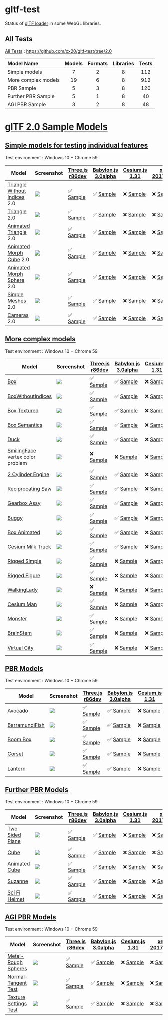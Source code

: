 # gltf-test

Status of [glTF loader](https://github.com/KhronosGroup/glTF#webgl-engines) in some WebGL libraries.

## All Tests

[All Tests]( https://cdn.rawgit.com/cx20/gltf-test/35958c3a51cf77c855c6fe14b40fc7cf8b68ef29/index.html ) : https://github.com/cx20/gltf-test/tree/2.0

|Model Name           |Models  |Formats  |Libraries|Tests|
|:--------------------|:------:|:-------:|:-------:|:---:|
|Simple models        |   7    |   2     |    8    | 112 |
|More complex models  |  19    |   6     |    8    | 912 |
|PBR Sample           |   5    |   3     |    8    | 120 |
|Further PBR Sample   |   5    |   1     |    8    |  40 |
|AGI PBR Sample       |   3    |   2     |    8    |  48 |


# [glTF 2.0 Sample Models](https://github.com/KhronosGroup/glTF-Sample-Models/blob/master/2.0/README.md#gltf-20-sample-models)

## [Simple models for testing individual features](https://github.com/KhronosGroup/glTF-Sample-Models/blob/master/2.0/README.md#simple-models-for-testing-individual-features)

Test environment : Windows 10 + Chrome 59

|Model                                                                 |Screenshot                                                          |[Three.js r86dev](https://github.com/mrdoob/three.js/tree/dev/examples/js/loaders/GLTF2Loader.js)                                                                                                             |[Babylon.js 3.0alpha](https://github.com/BabylonJS/Babylon.js/tree/master/loaders/src/glTF)                                                                                                                           |[Cesium.js 1.31](https://github.com/AnalyticalGraphicsInc/cesium/)                                                                                                                                      |[xeogl 2017.04.24](https://github.com/xeolabs/xeogl/tree/master/src/models/gltf)                                                                                                             |[GLBoost r2dev](https://github.com/emadurandal/GLBoost/blob/master/src/js/middle_level/loader/GLTFLoader.js)                                                                                                  |[Grimoire.js 2017.06.10](https://github.com/GrimoireGL/grimoirejs-gltf)                                                                                                                                          |
|----------------------------------------------------------------------|--------------------------------------------------------------------|--------------------------------------------------------------------------------------------------------------------------------------------------------------------------------------------------------------|----------------------------------------------------------------------------------------------------------------------------------------------------------------------------------------------------------------------|--------------------------------------------------------------------------------------------------------------------------------------------------------------------------------------------------------|---------------------------------------------------------------------------------------------------------------------------------------------------------------------------------------------|--------------------------------------------------------------------------------------------------------------------------------------------------------------------------------------------------------------|-----------------------------------------------------------------------------------------------------------------------------------------------------------------------------------------------------------------|
|[Triangle Without Indices](tutorialModels/TriangleWithoutIndices) 2.0 |![](tutorialModels/TriangleWithoutIndices/screenshot/screenshot.png)|:white_check_mark: [Sample](https://cdn.rawgit.com/cx20/gltf-test/35958c3a51cf77c855c6fe14b40fc7cf8b68ef29/examples/threejs/index.html?category=tutorialModels&model=TriangleWithoutIndices&scale=1&type=glTF)|:white_check_mark: [Sample](https://cdn.rawgit.com/cx20/gltf-test/35958c3a51cf77c855c6fe14b40fc7cf8b68ef29/examples/babylonjs/index.html?category=tutorialModels&model=TriangleWithoutIndices&scale=1&type=glTF)      |:x: [Sample](https://cdn.rawgit.com/cx20/gltf-test/35958c3a51cf77c855c6fe14b40fc7cf8b68ef29/examples/cesium/index.html?category=tutorialModels&model=TriangleWithoutIndices&scale=1&type=glTF)          |:x: [Sample](https://cdn.rawgit.com/cx20/gltf-test/35958c3a51cf77c855c6fe14b40fc7cf8b68ef29/examples/xeogl/index.html?category=tutorialModels&model=TriangleWithoutIndices&scale=1&type=glTF)|:x: [Sample](https://cdn.rawgit.com/cx20/gltf-test/35958c3a51cf77c855c6fe14b40fc7cf8b68ef29/examples/glboost/index.html?category=tutorialModels&model=TriangleWithoutIndices&scale=1&type=glTF)               |:white_check_mark: [Sample](https://cdn.rawgit.com/cx20/gltf-test/35958c3a51cf77c855c6fe14b40fc7cf8b68ef29/examples/grimoiregl/index.html?category=tutorialModels&model=TriangleWithoutIndices&scale=1&type=glTF)|
|[Triangle](tutorialModels/Triangle) 2.0                               |![](tutorialModels/Triangle/screenshot/screenshot.png)              |:white_check_mark: [Sample](https://cdn.rawgit.com/cx20/gltf-test/35958c3a51cf77c855c6fe14b40fc7cf8b68ef29/examples/threejs/index.html?category=tutorialModels&model=Triangle&scale=1&type=glTF)              |:white_check_mark: [Sample](https://cdn.rawgit.com/cx20/gltf-test/35958c3a51cf77c855c6fe14b40fc7cf8b68ef29/examples/babylonjs/index.html?category=tutorialModels&model=Triangle&scale=1&type=glTF)                    |:x: [Sample](https://cdn.rawgit.com/cx20/gltf-test/35958c3a51cf77c855c6fe14b40fc7cf8b68ef29/examples/cesium/index.html?category=tutorialModels&model=Triangle&scale=1&type=glTF)                        |:x: [Sample](https://cdn.rawgit.com/cx20/gltf-test/35958c3a51cf77c855c6fe14b40fc7cf8b68ef29/examples/xeogl/index.html?category=tutorialModels&model=Triangle&scale=1&type=glTF)              |:x: [Sample](https://cdn.rawgit.com/cx20/gltf-test/35958c3a51cf77c855c6fe14b40fc7cf8b68ef29/examples/glboost/index.html?category=tutorialModels&model=Triangle&scale=1&type=glTF)                             |:white_check_mark: [Sample](https://cdn.rawgit.com/cx20/gltf-test/35958c3a51cf77c855c6fe14b40fc7cf8b68ef29/examples/grimoiregl/index.html?category=tutorialModels&model=Triangle&scale=1&type=glTF)              |
|[Animated Triangle](tutorialModels/AnimatedTriangle) 2.0              |![](tutorialModels/AnimatedTriangle/screenshot/screenshot.gif)      |:white_check_mark: [Sample](https://cdn.rawgit.com/cx20/gltf-test/35958c3a51cf77c855c6fe14b40fc7cf8b68ef29/examples/threejs/index.html?category=tutorialModels&model=AnimatedTriangle&scale=1&type=glTF)      |:white_check_mark: [Sample](https://cdn.rawgit.com/cx20/gltf-test/35958c3a51cf77c855c6fe14b40fc7cf8b68ef29/examples/babylonjs/index.html?category=tutorialModels&model=AnimatedTriangle&scale=1&type=glTF)            |:x: [Sample](https://cdn.rawgit.com/cx20/gltf-test/35958c3a51cf77c855c6fe14b40fc7cf8b68ef29/examples/cesium/index.html?category=tutorialModels&model=AnimatedTriangle&scale=1&type=glTF)                |:x: [Sample](https://cdn.rawgit.com/cx20/gltf-test/35958c3a51cf77c855c6fe14b40fc7cf8b68ef29/examples/xeogl/index.html?category=tutorialModels&model=AnimatedTriangle&scale=1&type=glTF)      |:x: [Sample](https://cdn.rawgit.com/cx20/gltf-test/35958c3a51cf77c855c6fe14b40fc7cf8b68ef29/examples/glboost/index.html?category=tutorialModels&model=AnimatedTriangle&scale=1&type=glTF)                     |:x: [Sample](https://cdn.rawgit.com/cx20/gltf-test/35958c3a51cf77c855c6fe14b40fc7cf8b68ef29/examples/grimoiregl/index.html?category=tutorialModels&model=AnimatedTriangle&scale=1&type=glTF)                     |
|[Animated Morph Cube](tutorialModels/AnimatedMorphCube) 2.0           |![](tutorialModels/AnimatedMorphCube/screenshot/screenshot.gif)     |:white_check_mark: [Sample](https://cdn.rawgit.com/cx20/gltf-test/35958c3a51cf77c855c6fe14b40fc7cf8b68ef29/examples/threejs/index.html?category=tutorialModels&model=AnimatedMorphCube&scale=1&type=glTF)     |:white_check_mark: [Sample](https://cdn.rawgit.com/cx20/gltf-test/35958c3a51cf77c855c6fe14b40fc7cf8b68ef29/examples/babylonjs/index.html?category=tutorialModels&model=AnimatedMorphCube&scale=1&type=glTF)           |:x: [Sample](https://cdn.rawgit.com/cx20/gltf-test/35958c3a51cf77c855c6fe14b40fc7cf8b68ef29/examples/cesium/index.html?category=tutorialModels&model=AnimatedMorphCube&scale=1&type=glTF)               |:x: [Sample](https://cdn.rawgit.com/cx20/gltf-test/35958c3a51cf77c855c6fe14b40fc7cf8b68ef29/examples/xeogl/index.html?category=tutorialModels&model=AnimatedMorphCube&scale=1&type=glTF)     |:x: [Sample](https://cdn.rawgit.com/cx20/gltf-test/35958c3a51cf77c855c6fe14b40fc7cf8b68ef29/examples/glboost/index.html?category=tutorialModels&model=AnimatedMorphCube&scale=1&type=glTF)                    |:x: [Sample](https://cdn.rawgit.com/cx20/gltf-test/35958c3a51cf77c855c6fe14b40fc7cf8b68ef29/examples/grimoiregl/index.html?category=tutorialModels&model=AnimatedMorphCube&scale=1&type=glTF)                    |
|[Animated Morph Sphere](tutorialModels/AnimatedMorphSphere) 2.0       |![](tutorialModels/AnimatedMorphSphere/screenshot/screenshot.gif)   |:white_check_mark: [Sample](https://cdn.rawgit.com/cx20/gltf-test/35958c3a51cf77c855c6fe14b40fc7cf8b68ef29/examples/threejs/index.html?category=tutorialModels&model=AnimatedMorphSphere&scale=1&type=glTF)   |:white_check_mark: [Sample](https://cdn.rawgit.com/cx20/gltf-test/35958c3a51cf77c855c6fe14b40fc7cf8b68ef29/examples/babylonjs/index.html?category=tutorialModels&model=AnimatedMorphSphere&scale=1&type=glTF)         |:x: [Sample](https://cdn.rawgit.com/cx20/gltf-test/35958c3a51cf77c855c6fe14b40fc7cf8b68ef29/examples/cesium/index.html?category=tutorialModels&model=AnimatedMorphSphere&scale=1&type=glTF)             |:x: [Sample](https://cdn.rawgit.com/cx20/gltf-test/35958c3a51cf77c855c6fe14b40fc7cf8b68ef29/examples/xeogl/index.html?category=tutorialModels&model=AnimatedMorphSphere&scale=1&type=glTF)   |:x: [Sample](https://cdn.rawgit.com/cx20/gltf-test/35958c3a51cf77c855c6fe14b40fc7cf8b68ef29/examples/glboost/index.html?category=tutorialModels&model=AnimatedMorphSphere&scale=1&type=glTF)                  |:x: [Sample](https://cdn.rawgit.com/cx20/gltf-test/35958c3a51cf77c855c6fe14b40fc7cf8b68ef29/examples/grimoiregl/index.html?category=tutorialModels&model=AnimatedMorphSphere&scale=1&type=glTF)                  |
|[Simple Meshes](tutorialModels/SimpleMeshes) 2.0                      |![](tutorialModels/SimpleMeshes/screenshot/screenshot.png)          |:white_check_mark: [Sample](https://cdn.rawgit.com/cx20/gltf-test/35958c3a51cf77c855c6fe14b40fc7cf8b68ef29/examples/threejs/index.html?category=tutorialModels&model=SimpleMeshes&scale=1&type=glTF)          |:white_check_mark: [Sample](https://cdn.rawgit.com/cx20/gltf-test/35958c3a51cf77c855c6fe14b40fc7cf8b68ef29/examples/babylonjs/index.html?category=tutorialModels&model=SimpleMeshes&scale=1&type=glTF)                |:x: [Sample](https://cdn.rawgit.com/cx20/gltf-test/35958c3a51cf77c855c6fe14b40fc7cf8b68ef29/examples/cesium/index.html?category=tutorialModels&model=SimpleMeshes&scale=1&type=glTF)                    |:x: [Sample](https://cdn.rawgit.com/cx20/gltf-test/35958c3a51cf77c855c6fe14b40fc7cf8b68ef29/examples/xeogl/index.html?category=tutorialModels&model=SimpleMeshes&scale=1&type=glTF)          |:x: [Sample](https://cdn.rawgit.com/cx20/gltf-test/35958c3a51cf77c855c6fe14b40fc7cf8b68ef29/examples/glboost/index.html?category=tutorialModels&model=SimpleMeshes&scale=1&type=glTF)                         |:white_check_mark: [Sample](https://cdn.rawgit.com/cx20/gltf-test/35958c3a51cf77c855c6fe14b40fc7cf8b68ef29/examples/grimoiregl/index.html?category=tutorialModels&model=SimpleMeshes&scale=1&type=glTF)          |
|[Cameras](tutorialModels/Cameras) 2.0                                 |![](tutorialModels/Cameras/screenshot/screenshot.png)               |:white_check_mark: [Sample](https://cdn.rawgit.com/cx20/gltf-test/35958c3a51cf77c855c6fe14b40fc7cf8b68ef29/examples/threejs/index.html?category=tutorialModels&model=Cameras&scale=1&type=glTF)               |:white_check_mark: [Sample](https://cdn.rawgit.com/cx20/gltf-test/35958c3a51cf77c855c6fe14b40fc7cf8b68ef29/examples/babylonjs/index.html?category=tutorialModels&model=Cameras&scale=1&type=glTF)                     |:x: [Sample](https://cdn.rawgit.com/cx20/gltf-test/35958c3a51cf77c855c6fe14b40fc7cf8b68ef29/examples/cesium/index.html?category=tutorialModels&model=Cameras&scale=1&type=glTF)                         |:x: [Sample](https://cdn.rawgit.com/cx20/gltf-test/35958c3a51cf77c855c6fe14b40fc7cf8b68ef29/examples/xeogl/index.html?category=tutorialModels&model=Cameras&scale=1&type=glTF)               |:x: [Sample](https://cdn.rawgit.com/cx20/gltf-test/35958c3a51cf77c855c6fe14b40fc7cf8b68ef29/examples/glboost/index.html?category=tutorialModels&model=Cameras&scale=1&type=glTF)                              |:white_check_mark: [Sample](https://cdn.rawgit.com/cx20/gltf-test/35958c3a51cf77c855c6fe14b40fc7cf8b68ef29/examples/grimoiregl/index.html?category=tutorialModels&model=Cameras&scale=1&type=glTF)               |

<!--
Since some glTF 2.0 specifications have not been finalized yet, they are excluded from the test.
- SimpleMaterial
- AdvancedMaterial
- SimpleOpacity
- SimpleTexture
- SimpleSkin

|Model                                                                 |Screenshot                                                          |[Three.js r86dev](https://github.com/mrdoob/three.js/tree/dev/examples/js/loaders/GLTF2Loader.js)                                                                                                             |[Babylon.js 3.0alpha](https://github.com/BabylonJS/Babylon.js/tree/master/loaders/src/glTF)                                                                                                                           |[Cesium.js 1.31](https://github.com/AnalyticalGraphicsInc/cesium/)                                                                                                                                      |[xeogl 2017.04.24](https://github.com/xeolabs/xeogl/tree/master/src/models/gltf)                                                                                                             |[GLBoost r2dev](https://github.com/emadurandal/GLBoost/blob/master/src/js/middle_level/loader/GLTFLoader.js)                                                                                                  |[Grimoire.js 2017.06.10](https://github.com/GrimoireGL/grimoirejs-gltf)                                                                                                                           |
|----------------------------------------------------------------------|--------------------------------------------------------------------|--------------------------------------------------------------------------------------------------------------------------------------------------------------------------------------------------------------|----------------------------------------------------------------------------------------------------------------------------------------------------------------------------------------------------------------------|--------------------------------------------------------------------------------------------------------------------------------------------------------------------------------------------------------|---------------------------------------------------------------------------------------------------------------------------------------------------------------------------------------------|--------------------------------------------------------------------------------------------------------------------------------------------------------------------------------------------------------------|--------------------------------------------------------------------------------------------------------------------------------------------------------------------------------------------------|
|[Triangle Without Indices](tutorialModels/TriangleWithoutIndices) 2.0 |![](tutorialModels/TriangleWithoutIndices/screenshot/screenshot.png)|:white_check_mark: [Sample](https://cdn.rawgit.com/cx20/gltf-test/35958c3a51cf77c855c6fe14b40fc7cf8b68ef29/examples/threejs/index.html?category=tutorialModels&model=TriangleWithoutIndices&scale=1&type=glTF)|:white_check_mark: [Sample](https://cdn.rawgit.com/cx20/gltf-test/35958c3a51cf77c855c6fe14b40fc7cf8b68ef29/examples/babylonjs/index.html?category=tutorialModels&model=TriangleWithoutIndices&scale=1&type=glTF)      |:x: [Sample](https://cdn.rawgit.com/cx20/gltf-test/35958c3a51cf77c855c6fe14b40fc7cf8b68ef29/examples/cesium/index.html?category=tutorialModels&model=TriangleWithoutIndices&scale=1&type=glTF)          |:x: [Sample](https://cdn.rawgit.com/cx20/gltf-test/35958c3a51cf77c855c6fe14b40fc7cf8b68ef29/examples/xeogl/index.html?category=tutorialModels&model=TriangleWithoutIndices&scale=1&type=glTF)|:x: [Sample](https://cdn.rawgit.com/cx20/gltf-test/35958c3a51cf77c855c6fe14b40fc7cf8b68ef29/examples/glboost/index.html?category=tutorialModels&model=TriangleWithoutIndices&scale=1&type=glTF)               |:x: [Sample](https://cdn.rawgit.com/cx20/gltf-test/35958c3a51cf77c855c6fe14b40fc7cf8b68ef29/examples/grimoiregl/index.html?category=tutorialModels&model=TriangleWithoutIndices&scale=1&type=glTF)|
|[Triangle](tutorialModels/Triangle) 2.0                               |![](tutorialModels/Triangle/screenshot/screenshot.png)              |:white_check_mark: [Sample](https://cdn.rawgit.com/cx20/gltf-test/35958c3a51cf77c855c6fe14b40fc7cf8b68ef29/examples/threejs/index.html?category=tutorialModels&model=Triangle&scale=1&type=glTF)              |:white_check_mark: [Sample](https://cdn.rawgit.com/cx20/gltf-test/35958c3a51cf77c855c6fe14b40fc7cf8b68ef29/examples/babylonjs/index.html?category=tutorialModels&model=Triangle&scale=1&type=glTF)                    |:x: [Sample](https://cdn.rawgit.com/cx20/gltf-test/35958c3a51cf77c855c6fe14b40fc7cf8b68ef29/examples/cesium/index.html?category=tutorialModels&model=Triangle&scale=1&type=glTF)                        |:x: [Sample](https://cdn.rawgit.com/cx20/gltf-test/35958c3a51cf77c855c6fe14b40fc7cf8b68ef29/examples/xeogl/index.html?category=tutorialModels&model=Triangle&scale=1&type=glTF)              |:x: [Sample](https://cdn.rawgit.com/cx20/gltf-test/35958c3a51cf77c855c6fe14b40fc7cf8b68ef29/examples/glboost/index.html?category=tutorialModels&model=Triangle&scale=1&type=glTF)                             |:x: [Sample](https://cdn.rawgit.com/cx20/gltf-test/35958c3a51cf77c855c6fe14b40fc7cf8b68ef29/examples/grimoiregl/index.html?category=tutorialModels&model=Triangle&scale=1&type=glTF)              |
|[Animated Triangle](tutorialModels/AnimatedTriangle) 2.0              |![](tutorialModels/AnimatedTriangle/screenshot/screenshot.gif)      |:white_check_mark: [Sample](https://cdn.rawgit.com/cx20/gltf-test/35958c3a51cf77c855c6fe14b40fc7cf8b68ef29/examples/threejs/index.html?category=tutorialModels&model=AnimatedTriangle&scale=1&type=glTF)      |:x: [Sample](https://cdn.rawgit.com/cx20/gltf-test/35958c3a51cf77c855c6fe14b40fc7cf8b68ef29/examples/babylonjs/index.html?category=tutorialModels&model=AnimatedTriangle&scale=1&type=glTF)                           |:x: [Sample](https://cdn.rawgit.com/cx20/gltf-test/35958c3a51cf77c855c6fe14b40fc7cf8b68ef29/examples/cesium/index.html?category=tutorialModels&model=AnimatedTriangle&scale=1&type=glTF)                |:x: [Sample](https://cdn.rawgit.com/cx20/gltf-test/35958c3a51cf77c855c6fe14b40fc7cf8b68ef29/examples/xeogl/index.html?category=tutorialModels&model=AnimatedTriangle&scale=1&type=glTF)      |:x: [Sample](https://cdn.rawgit.com/cx20/gltf-test/35958c3a51cf77c855c6fe14b40fc7cf8b68ef29/examples/glboost/index.html?category=tutorialModels&model=AnimatedTriangle&scale=1&type=glTF)                     |:x: [Sample](https://cdn.rawgit.com/cx20/gltf-test/35958c3a51cf77c855c6fe14b40fc7cf8b68ef29/examples/grimoiregl/index.html?category=tutorialModels&model=AnimatedTriangle&scale=1&type=glTF)      |
|[Animated Morph Cube](tutorialModels/AnimatedMorphCube) 2.0           |![](tutorialModels/AnimatedMorphCube/screenshot/screenshot.gif)     |:white_check_mark: [Sample](https://cdn.rawgit.com/cx20/gltf-test/35958c3a51cf77c855c6fe14b40fc7cf8b68ef29/examples/threejs/index.html?category=tutorialModels&model=AnimatedMorphCube&scale=1&type=glTF)     |:white_check_mark: [Sample](https://cdn.rawgit.com/cx20/gltf-test/35958c3a51cf77c855c6fe14b40fc7cf8b68ef29/examples/babylonjs/index.html?category=tutorialModels&model=AnimatedMorphCube&scale=1&type=glTF)           |:x: [Sample](https://cdn.rawgit.com/cx20/gltf-test/35958c3a51cf77c855c6fe14b40fc7cf8b68ef29/examples/cesium/index.html?category=tutorialModels&model=AnimatedMorphCube&scale=1&type=glTF)               |:x: [Sample](https://cdn.rawgit.com/cx20/gltf-test/35958c3a51cf77c855c6fe14b40fc7cf8b68ef29/examples/xeogl/index.html?category=tutorialModels&model=AnimatedMorphCube&scale=1&type=glTF)     |:x: [Sample](https://cdn.rawgit.com/cx20/gltf-test/35958c3a51cf77c855c6fe14b40fc7cf8b68ef29/examples/glboost/index.html?category=tutorialModels&model=AnimatedMorphCube&scale=1&type=glTF)                    |:x: [Sample](https://cdn.rawgit.com/cx20/gltf-test/35958c3a51cf77c855c6fe14b40fc7cf8b68ef29/examples/grimoiregl/index.html?category=tutorialModels&model=AnimatedMorphCube&scale=1&type=glTF)     |
|[Animated Morph Sphere](tutorialModels/AnimatedMorphSphere) 2.0       |![](tutorialModels/AnimatedMorphSphere/screenshot/screenshot.gif)   |:white_check_mark: [Sample](https://cdn.rawgit.com/cx20/gltf-test/35958c3a51cf77c855c6fe14b40fc7cf8b68ef29/examples/threejs/index.html?category=tutorialModels&model=AnimatedMorphSphere&scale=1&type=glTF)   |:white_check_mark: [Sample](https://cdn.rawgit.com/cx20/gltf-test/35958c3a51cf77c855c6fe14b40fc7cf8b68ef29/examples/babylonjs/index.html?category=tutorialModels&model=AnimatedMorphSphere&scale=1&type=glTF)         |:x: [Sample](https://cdn.rawgit.com/cx20/gltf-test/35958c3a51cf77c855c6fe14b40fc7cf8b68ef29/examples/cesium/index.html?category=tutorialModels&model=AnimatedMorphSphere&scale=1&type=glTF)             |:x: [Sample](https://cdn.rawgit.com/cx20/gltf-test/35958c3a51cf77c855c6fe14b40fc7cf8b68ef29/examples/xeogl/index.html?category=tutorialModels&model=AnimatedMorphSphere&scale=1&type=glTF)   |:x: [Sample](https://cdn.rawgit.com/cx20/gltf-test/35958c3a51cf77c855c6fe14b40fc7cf8b68ef29/examples/glboost/index.html?category=tutorialModels&model=AnimatedMorphSphere&scale=1&type=glTF)                  |:x: [Sample](https://cdn.rawgit.com/cx20/gltf-test/35958c3a51cf77c855c6fe14b40fc7cf8b68ef29/examples/grimoiregl/index.html?category=tutorialModels&model=AnimatedMorphSphere&scale=1&type=glTF)   |
|[Simple Material](tutorialModels/SimpleMaterial) 2.0                  |![](tutorialModels/SimpleMaterial/screenshot/screenshot.png)        |:x: [Sample](https://cdn.rawgit.com/cx20/gltf-test/35958c3a51cf77c855c6fe14b40fc7cf8b68ef29/examples/threejs/index.html?category=tutorialModels&model=SimpleMaterial&scale=1&type=glTF)                       |:x: [Sample](https://cdn.rawgit.com/cx20/gltf-test/35958c3a51cf77c855c6fe14b40fc7cf8b68ef29/examples/babylonjs/index.html?category=tutorialModels&model=SimpleMaterial&scale=1&type=glTF)                             |:x: [Sample](https://cdn.rawgit.com/cx20/gltf-test/35958c3a51cf77c855c6fe14b40fc7cf8b68ef29/examples/cesium/index.html?category=tutorialModels&model=SimpleMaterial&scale=1&type=glTF)                  |:x: [Sample](https://cdn.rawgit.com/cx20/gltf-test/35958c3a51cf77c855c6fe14b40fc7cf8b68ef29/examples/xeogl/index.html?category=tutorialModels&model=SimpleMaterial&scale=1&type=glTF)        |:x: [Sample](https://cdn.rawgit.com/cx20/gltf-test/35958c3a51cf77c855c6fe14b40fc7cf8b68ef29/examples/glboost/index.html?category=tutorialModels&model=SimpleMaterial&scale=1&type=glTF)                       |:x: [Sample](https://cdn.rawgit.com/cx20/gltf-test/35958c3a51cf77c855c6fe14b40fc7cf8b68ef29/examples/grimoiregl/index.html?category=tutorialModels&model=SimpleMaterial&scale=1&type=glTF)        |
|[Simple Meshes](tutorialModels/SimpleMeshes) 2.0                      |![](tutorialModels/SimpleMeshes/screenshot/screenshot.png)          |:white_check_mark: [Sample](https://cdn.rawgit.com/cx20/gltf-test/35958c3a51cf77c855c6fe14b40fc7cf8b68ef29/examples/threejs/index.html?category=tutorialModels&model=SimpleMeshes&scale=1&type=glTF)          |:white_check_mark: [Sample](https://cdn.rawgit.com/cx20/gltf-test/35958c3a51cf77c855c6fe14b40fc7cf8b68ef29/examples/babylonjs/index.html?category=tutorialModels&model=SimpleMeshes&scale=1&type=glTF)                |:x: [Sample](https://cdn.rawgit.com/cx20/gltf-test/35958c3a51cf77c855c6fe14b40fc7cf8b68ef29/examples/cesium/index.html?category=tutorialModels&model=SimpleMeshes&scale=1&type=glTF)                    |:x: [Sample](https://cdn.rawgit.com/cx20/gltf-test/35958c3a51cf77c855c6fe14b40fc7cf8b68ef29/examples/xeogl/index.html?category=tutorialModels&model=SimpleMeshes&scale=1&type=glTF)          |:x: [Sample](https://cdn.rawgit.com/cx20/gltf-test/35958c3a51cf77c855c6fe14b40fc7cf8b68ef29/examples/glboost/index.html?category=tutorialModels&model=SimpleMeshes&scale=1&type=glTF)                         |:x: [Sample](https://cdn.rawgit.com/cx20/gltf-test/35958c3a51cf77c855c6fe14b40fc7cf8b68ef29/examples/grimoiregl/index.html?category=tutorialModels&model=SimpleMeshes&scale=1&type=glTF)          |
|[Advanced Material](tutorialModels/AdvancedMaterial) 1.1              |![](tutorialModels/AdvancedMaterial/screenshot/screenshot.png)      |:white_check_mark: [Sample](https://cdn.rawgit.com/cx20/gltf-test/35958c3a51cf77c855c6fe14b40fc7cf8b68ef29/examples/threejs/index.html?category=tutorialModels&model=AdvancedMaterial&scale=1&type=glTF)      |:white_check_mark: [Sample](https://cdn.rawgit.com/cx20/gltf-test/35958c3a51cf77c855c6fe14b40fc7cf8b68ef29/examples/babylonjs/index.html?category=tutorialModels&model=AdvancedMaterial&scale=1&type=glTF)            |:x: [Sample](https://cdn.rawgit.com/cx20/gltf-test/35958c3a51cf77c855c6fe14b40fc7cf8b68ef29/examples/cesium/index.html?category=tutorialModels&model=AdvancedMaterial&scale=1&type=glTF)                |:x: [Sample](https://cdn.rawgit.com/cx20/gltf-test/35958c3a51cf77c855c6fe14b40fc7cf8b68ef29/examples/xeogl/index.html?category=tutorialModels&model=AdvancedMaterial&scale=1&type=glTF)      |:white_check_mark: [Sample](https://cdn.rawgit.com/cx20/gltf-test/35958c3a51cf77c855c6fe14b40fc7cf8b68ef29/examples/glboost/index.html?category=tutorialModels&model=AdvancedMaterial&scale=1&type=glTF)      |:x: [Sample](https://cdn.rawgit.com/cx20/gltf-test/35958c3a51cf77c855c6fe14b40fc7cf8b68ef29/examples/grimoiregl/index.html?category=tutorialModels&model=AdvancedMaterial&scale=1&type=glTF)      |
|[Simple Opacity](tutorialModels/SimpleOpacity) 1.1                    |![](tutorialModels/SimpleOpacity/screenshot/screenshot.png)         |:white_check_mark: [Sample](https://cdn.rawgit.com/cx20/gltf-test/35958c3a51cf77c855c6fe14b40fc7cf8b68ef29/examples/threejs/index.html?category=tutorialModels&model=SimpleOpacity&scale=1&type=glTF)         |:white_check_mark: [Sample](https://cdn.rawgit.com/cx20/gltf-test/35958c3a51cf77c855c6fe14b40fc7cf8b68ef29/examples/babylonjs/index.html?category=tutorialModels&model=SimpleOpacity&scale=1&type=glTF)               |:x: [Sample](https://cdn.rawgit.com/cx20/gltf-test/35958c3a51cf77c855c6fe14b40fc7cf8b68ef29/examples/cesium/index.html?category=tutorialModels&model=SimpleOpacity&scale=1&type=glTF)                   |:x: [Sample](https://cdn.rawgit.com/cx20/gltf-test/35958c3a51cf77c855c6fe14b40fc7cf8b68ef29/examples/xeogl/index.html?category=tutorialModels&model=SimpleOpacity&scale=1&type=glTF)         |:white_check_mark: [Sample](https://cdn.rawgit.com/cx20/gltf-test/35958c3a51cf77c855c6fe14b40fc7cf8b68ef29/examples/glboost/index.html?category=tutorialModels&model=SimpleOpacity&scale=1&type=glTF)         |:x: [Sample](https://cdn.rawgit.com/cx20/gltf-test/35958c3a51cf77c855c6fe14b40fc7cf8b68ef29/examples/grimoiregl/index.html?category=tutorialModels&model=SimpleOpacity&scale=1&type=glTF)         |
|[Simple Texture](tutorialModels/SimpleTexture) 2.0.0                  |![](tutorialModels/SimpleTexture/screenshot/screenshot.png)         |:x: [Sample](https://cdn.rawgit.com/cx20/gltf-test/35958c3a51cf77c855c6fe14b40fc7cf8b68ef29/examples/threejs/index.html?category=tutorialModels&model=SimpleTexture&scale=1&type=glTF)                        |:x: [Sample](https://cdn.rawgit.com/cx20/gltf-test/35958c3a51cf77c855c6fe14b40fc7cf8b68ef29/examples/babylonjs/index.html?category=tutorialModels&model=SimpleTexture&scale=1&type=glTF)                              |:x: [Sample](https://cdn.rawgit.com/cx20/gltf-test/35958c3a51cf77c855c6fe14b40fc7cf8b68ef29/examples/cesium/index.html?category=tutorialModels&model=SimpleTexture&scale=1&type=glTF)                   |:x: [Sample](https://cdn.rawgit.com/cx20/gltf-test/35958c3a51cf77c855c6fe14b40fc7cf8b68ef29/examples/xeogl/index.html?category=tutorialModels&model=SimpleTexture&scale=1&type=glTF)         |:x: [Sample](https://cdn.rawgit.com/cx20/gltf-test/35958c3a51cf77c855c6fe14b40fc7cf8b68ef29/examples/glboost/index.html?category=tutorialModels&model=SimpleTexture&scale=1&type=glTF)                        |:x: [Sample](https://cdn.rawgit.com/cx20/gltf-test/35958c3a51cf77c855c6fe14b40fc7cf8b68ef29/examples/grimoiregl/index.html?category=tutorialModels&model=SimpleTexture&scale=1&type=glTF)         |
|[Cameras](tutorialModels/Cameras) 2.0                                 |![](tutorialModels/Cameras/screenshot/screenshot.png)               |:white_check_mark: [Sample](https://cdn.rawgit.com/cx20/gltf-test/35958c3a51cf77c855c6fe14b40fc7cf8b68ef29/examples/threejs/index.html?category=tutorialModels&model=Cameras&scale=1&type=glTF)               |:white_check_mark: [Sample](https://cdn.rawgit.com/cx20/gltf-test/35958c3a51cf77c855c6fe14b40fc7cf8b68ef29/examples/babylonjs/index.html?category=tutorialModels&model=Cameras&scale=1&type=glTF)                     |:x: [Sample](https://cdn.rawgit.com/cx20/gltf-test/35958c3a51cf77c855c6fe14b40fc7cf8b68ef29/examples/cesium/index.html?category=tutorialModels&model=Cameras&scale=1&type=glTF)                         |:x: [Sample](https://cdn.rawgit.com/cx20/gltf-test/35958c3a51cf77c855c6fe14b40fc7cf8b68ef29/examples/xeogl/index.html?category=tutorialModels&model=Cameras&scale=1&type=glTF)               |:x: [Sample](https://cdn.rawgit.com/cx20/gltf-test/35958c3a51cf77c855c6fe14b40fc7cf8b68ef29/examples/glboost/index.html?category=tutorialModels&model=Cameras&scale=1&type=glTF)                              |:x: [Sample](https://cdn.rawgit.com/cx20/gltf-test/35958c3a51cf77c855c6fe14b40fc7cf8b68ef29/examples/grimoiregl/index.html?category=tutorialModels&model=Cameras&scale=1&type=glTF)               |
|[Simple Skin](tutorialModels/SimpleSkin) 1.1                          |![](tutorialModels/SimpleSkin/screenshot/screenshot.gif)            |:white_check_mark: [Sample](https://cdn.rawgit.com/cx20/gltf-test/35958c3a51cf77c855c6fe14b40fc7cf8b68ef29/examples/threejs/index.html?category=tutorialModels&model=SimpleSkin&scale=1&type=glTF)            |:white_check_mark: [Sample](https://cdn.rawgit.com/cx20/gltf-test/35958c3a51cf77c855c6fe14b40fc7cf8b68ef29/examples/babylonjs/index.html?category=tutorialModels&model=SimpleSkin&scale=1&type=glTF)                  |:x: [Sample](https://cdn.rawgit.com/cx20/gltf-test/35958c3a51cf77c855c6fe14b40fc7cf8b68ef29/examples/cesium/index.html?category=tutorialModels&model=SimpleSkin&scale=1&type=glTF)                      |:x: [Sample](https://cdn.rawgit.com/cx20/gltf-test/35958c3a51cf77c855c6fe14b40fc7cf8b68ef29/examples/xeogl/index.html?category=tutorialModels&model=SimpleSkin&scale=1&type=glTF)            |:white_check_mark: [Sample](https://cdn.rawgit.com/cx20/gltf-test/35958c3a51cf77c855c6fe14b40fc7cf8b68ef29/examples/glboost/index.html?category=tutorialModels&model=SimpleSkin&scale=1&type=glTF)            |:x: [Sample](https://cdn.rawgit.com/cx20/gltf-test/35958c3a51cf77c855c6fe14b40fc7cf8b68ef29/examples/grimoiregl/index.html?category=tutorialModels&model=SimpleSkin&scale=1&type=glTF)            |
-->


## [More complex models](https://github.com/KhronosGroup/glTF-Sample-Models/blob/master/2.0/README.md#more-complex-models)

Test environment : Windows 10 + Chrome 59

|Model                                               |Screenshot                                                    |[Three.js r86dev](https://github.com/mrdoob/three.js/tree/dev/examples/js/loaders/GLTF2Loader.js)                                                                           |[Babylon.js 3.0alpha](https://github.com/BabylonJS/Babylon.js/tree/master/loaders/src/glTF)                                                                                                     |[Cesium.js 1.31](https://github.com/AnalyticalGraphicsInc/cesium/)                                                                                             |[xeogl 2017.04.24](https://github.com/xeolabs/xeogl/tree/master/src/models/gltf)                                                                                             |[GLBoost r2dev](https://github.com/emadurandal/GLBoost/blob/master/src/js/middle_level/loader/GLTFLoader.js)                                                                     |[Grimoire.js 2017.06.10](https://github.com/GrimoireGL/grimoirejs-gltf)                                                                                                             |
|----------------------------------------------------|--------------------------------------------------------------|----------------------------------------------------------------------------------------------------------------------------------------------------------------------------|------------------------------------------------------------------------------------------------------------------------------------------------------------------------------------------------|---------------------------------------------------------------------------------------------------------------------------------------------------------------|-----------------------------------------------------------------------------------------------------------------------------------------------------------------------------|---------------------------------------------------------------------------------------------------------------------------------------------------------------------------------|------------------------------------------------------------------------------------------------------------------------------------------------------------------------------------|
|[Box](sampleModels/Box)                             |![](sampleModels/Box/screenshot/screenshot.png)               |:white_check_mark: [Sample](https://cdn.rawgit.com/cx20/gltf-test/35958c3a51cf77c855c6fe14b40fc7cf8b68ef29/examples/threejs/index.html?model=Box&scale=1)                   |:white_check_mark: [Sample](https://cdn.rawgit.com/cx20/gltf-test/35958c3a51cf77c855c6fe14b40fc7cf8b68ef29/examples/babylonjs/index.html?model=Box&scale=1)                                     |:x: [Sample](https://cdn.rawgit.com/cx20/gltf-test/35958c3a51cf77c855c6fe14b40fc7cf8b68ef29/examples/cesium/index.html?model=Box)               |:x: [Sample](https://cdn.rawgit.com/cx20/gltf-test/35958c3a51cf77c855c6fe14b40fc7cf8b68ef29/examples/xeogl/index.html?model=Box&scale=1)                                                    |:x: [Sample](https://cdn.rawgit.com/cx20/gltf-test/35958c3a51cf77c855c6fe14b40fc7cf8b68ef29/examples/glboost/index.html?model=Box&scale=1)                                       |:white_check_mark: [Sample](https://cdn.rawgit.com/cx20/gltf-test/35958c3a51cf77c855c6fe14b40fc7cf8b68ef29/examples/grimoiregl/index.html?model=Box&scale=1)                        |
|[BoxWithoutIndices](sampleModels/BoxWithoutIndices) |![](sampleModels/BoxWithoutIndices/screenshot/screenshot.png) |:white_check_mark: [Sample](https://cdn.rawgit.com/cx20/gltf-test/35958c3a51cf77c855c6fe14b40fc7cf8b68ef29/examples/threejs/index.html?model=BoxWithoutIndices&scale=1)     |:white_check_mark: [Sample](https://cdn.rawgit.com/cx20/gltf-test/35958c3a51cf77c855c6fe14b40fc7cf8b68ef29/examples/babylonjs/index.html?model=BoxWithoutIndices&scale=1)                       |:x: [Sample](https://cdn.rawgit.com/cx20/gltf-test/35958c3a51cf77c855c6fe14b40fc7cf8b68ef29/examples/cesium/index.html?model=BoxWithoutIndices) |:x: [Sample](https://cdn.rawgit.com/cx20/gltf-test/35958c3a51cf77c855c6fe14b40fc7cf8b68ef29/examples/xeogl/index.html?model=BoxWithoutIndices&scale=1)                                      |:x: [Sample](https://cdn.rawgit.com/cx20/gltf-test/35958c3a51cf77c855c6fe14b40fc7cf8b68ef29/examples/glboost/index.html?model=BoxWithoutIndices&scale=1)                         |:white_check_mark: [Sample](https://cdn.rawgit.com/cx20/gltf-test/35958c3a51cf77c855c6fe14b40fc7cf8b68ef29/examples/grimoiregl/index.html?model=BoxWithoutIndices&scale=1)          |
|[Box Textured](sampleModels/BoxTextured)            |![](sampleModels/BoxTextured/screenshot/screenshot.png)       |:white_check_mark: [Sample](https://cdn.rawgit.com/cx20/gltf-test/35958c3a51cf77c855c6fe14b40fc7cf8b68ef29/examples/threejs/index.html?model=BoxTextured&scale=1)           |:white_check_mark: [Sample](https://cdn.rawgit.com/cx20/gltf-test/35958c3a51cf77c855c6fe14b40fc7cf8b68ef29/examples/babylonjs/index.html?model=BoxTextured&scale=1)                             |:x: [Sample](https://cdn.rawgit.com/cx20/gltf-test/35958c3a51cf77c855c6fe14b40fc7cf8b68ef29/examples/cesium/index.html?model=BoxTextured)       |:x: [Sample](https://cdn.rawgit.com/cx20/gltf-test/35958c3a51cf77c855c6fe14b40fc7cf8b68ef29/examples/xeogl/index.html?model=BoxTextured&scale=1)                                            |:x: [Sample](https://cdn.rawgit.com/cx20/gltf-test/35958c3a51cf77c855c6fe14b40fc7cf8b68ef29/examples/glboost/index.html?model=BoxTextured&scale=1)                               |:white_check_mark: [Sample](https://cdn.rawgit.com/cx20/gltf-test/35958c3a51cf77c855c6fe14b40fc7cf8b68ef29/examples/grimoiregl/index.html?model=BoxTextured&scale=1)                |
|[Box Semantics](sampleModels/BoxSemantics)          |![](sampleModels/BoxSemantics/screenshot/screenshot.png)      |:white_check_mark: [Sample](https://cdn.rawgit.com/cx20/gltf-test/35958c3a51cf77c855c6fe14b40fc7cf8b68ef29/examples/threejs/index.html?model=BoxSemantics&scale=1)          |:white_check_mark: [Sample](https://cdn.rawgit.com/cx20/gltf-test/35958c3a51cf77c855c6fe14b40fc7cf8b68ef29/examples/babylonjs/index.html?model=BoxSemantics&scale=1)                            |:x: [Sample](https://cdn.rawgit.com/cx20/gltf-test/35958c3a51cf77c855c6fe14b40fc7cf8b68ef29/examples/cesium/index.html?model=BoxSemantics)      |:x: [Sample](https://cdn.rawgit.com/cx20/gltf-test/35958c3a51cf77c855c6fe14b40fc7cf8b68ef29/examples/xeogl/index.html?model=BoxSemantics&scale=1)                                           |:x: [Sample](https://cdn.rawgit.com/cx20/gltf-test/35958c3a51cf77c855c6fe14b40fc7cf8b68ef29/examples/glboost/index.html?model=BoxSemantics&scale=1)                              |:white_check_mark: [Sample](https://cdn.rawgit.com/cx20/gltf-test/35958c3a51cf77c855c6fe14b40fc7cf8b68ef29/examples/grimoiregl/index.html?model=BoxSemantics&scale=1)               |
|[Duck](sampleModels/Duck)                           |![](sampleModels/Duck/screenshot/screenshot.png)              |:white_check_mark: [Sample](https://cdn.rawgit.com/cx20/gltf-test/35958c3a51cf77c855c6fe14b40fc7cf8b68ef29/examples/threejs/index.html?model=Duck&scale=1)                  |:white_check_mark: [Sample](https://cdn.rawgit.com/cx20/gltf-test/35958c3a51cf77c855c6fe14b40fc7cf8b68ef29/examples/babylonjs/index.html?model=Duck&scale=1)                                    |:x: [Sample](https://cdn.rawgit.com/cx20/gltf-test/35958c3a51cf77c855c6fe14b40fc7cf8b68ef29/examples/cesium/index.html?model=Duck)              |:x: [Sample](https://cdn.rawgit.com/cx20/gltf-test/35958c3a51cf77c855c6fe14b40fc7cf8b68ef29/examples/xeogl/index.html?model=Duck&scale=1)                                                   |:x: [Sample](https://cdn.rawgit.com/cx20/gltf-test/35958c3a51cf77c855c6fe14b40fc7cf8b68ef29/examples/glboost/index.html?model=Duck&scale=1)                                      |:white_check_mark: [Sample](https://cdn.rawgit.com/cx20/gltf-test/35958c3a51cf77c855c6fe14b40fc7cf8b68ef29/examples/grimoiregl/index.html?model=Duck&scale=1)                       |
|[SmilingFace](sampleModels/SmilingFace) vertex color problem|![](sampleModels/SmilingFace/screenshot/screenshot.png)|:x: [Sample](https://cdn.rawgit.com/cx20/gltf-test/35958c3a51cf77c855c6fe14b40fc7cf8b68ef29/examples/threejs/index.html?model=SmilingFace&scale=1.0)                        |:x: [Sample](https://cdn.rawgit.com/cx20/gltf-test/35958c3a51cf77c855c6fe14b40fc7cf8b68ef29/examples/babylonjs/index.html?model=SmilingFace&scale=1.0)                                          |:x: [Sample](https://cdn.rawgit.com/cx20/gltf-test/35958c3a51cf77c855c6fe14b40fc7cf8b68ef29/examples/cesium/index.html?model=SmilingFace)       |:x: [Sample](https://cdn.rawgit.com/cx20/gltf-test/35958c3a51cf77c855c6fe14b40fc7cf8b68ef29/examples/xeogl/index.html?model=SmilingFace&scale=1.0)                                          |:x: [Sample](https://cdn.rawgit.com/cx20/gltf-test/35958c3a51cf77c855c6fe14b40fc7cf8b68ef29/examples/glboost/index.html?model=SmilingFace&scale=1.0)                             |:white_check_mark: [Sample](https://cdn.rawgit.com/cx20/gltf-test/35958c3a51cf77c855c6fe14b40fc7cf8b68ef29/examples/grimoiregl/index.html?model=SmilingFace&scale=1.0)              |
|[2 Cylinder Engine](sampleModels/2CylinderEngine)   |![](sampleModels/2CylinderEngine/screenshot/screenshot.png)   |:white_check_mark: [Sample](https://cdn.rawgit.com/cx20/gltf-test/35958c3a51cf77c855c6fe14b40fc7cf8b68ef29/examples/threejs/index.html?model=2CylinderEngine&scale=0.005)   |:white_check_mark: [Sample](https://cdn.rawgit.com/cx20/gltf-test/35958c3a51cf77c855c6fe14b40fc7cf8b68ef29/examples/babylonjs/index.html?model=2CylinderEngine&scale=0.005)                     |:x: [Sample](https://cdn.rawgit.com/cx20/gltf-test/35958c3a51cf77c855c6fe14b40fc7cf8b68ef29/examples/cesium/index.html?model=2CylinderEngine)   |:x: [Sample](https://cdn.rawgit.com/cx20/gltf-test/35958c3a51cf77c855c6fe14b40fc7cf8b68ef29/examples/xeogl/index.html?model=2CylinderEngine&scale=0.005)                                    |:x: [Sample](https://cdn.rawgit.com/cx20/gltf-test/35958c3a51cf77c855c6fe14b40fc7cf8b68ef29/examples/glboost/index.html?model=2CylinderEngine&scale=0.005)                       |:white_check_mark: [Sample](https://cdn.rawgit.com/cx20/gltf-test/35958c3a51cf77c855c6fe14b40fc7cf8b68ef29/examples/grimoiregl/index.html?model=2CylinderEngine&scale=0.005)        |
|[Reciprocating Saw](sampleModels/ReciprocatingSaw)  |![](sampleModels/ReciprocatingSaw/screenshot/screenshot.png)  |:white_check_mark: [Sample](https://cdn.rawgit.com/cx20/gltf-test/35958c3a51cf77c855c6fe14b40fc7cf8b68ef29/examples/threejs/index.html?model=ReciprocatingSaw&scale=0.01)   |:white_check_mark: [Sample](https://cdn.rawgit.com/cx20/gltf-test/35958c3a51cf77c855c6fe14b40fc7cf8b68ef29/examples/babylonjs/index.html?model=ReciprocatingSaw&scale=0.01)                     |:x: [Sample](https://cdn.rawgit.com/cx20/gltf-test/35958c3a51cf77c855c6fe14b40fc7cf8b68ef29/examples/cesium/index.html?model=ReciprocatingSaw)  |:x: [Sample](https://cdn.rawgit.com/cx20/gltf-test/35958c3a51cf77c855c6fe14b40fc7cf8b68ef29/examples/xeogl/index.html?model=ReciprocatingSaw&scale=0.01)                                    |:x: [Sample](https://cdn.rawgit.com/cx20/gltf-test/35958c3a51cf77c855c6fe14b40fc7cf8b68ef29/examples/glboost/index.html?model=ReciprocatingSaw&scale=0.01)                       |:white_check_mark: [Sample](https://cdn.rawgit.com/cx20/gltf-test/35958c3a51cf77c855c6fe14b40fc7cf8b68ef29/examples/grimoiregl/index.html?model=ReciprocatingSaw&scale=0.01)        |
|[Gearbox Assy](sampleModels/GearboxAssy)            |![](sampleModels/GearboxAssy/screenshot/screenshot.png)       |:white_check_mark: [Sample](https://cdn.rawgit.com/cx20/gltf-test/35958c3a51cf77c855c6fe14b40fc7cf8b68ef29/examples/threejs/index.html?model=GearboxAssy&scale=1)           |:white_check_mark: [Sample](https://cdn.rawgit.com/cx20/gltf-test/35958c3a51cf77c855c6fe14b40fc7cf8b68ef29/examples/babylonjs/index.html?model=GearboxAssy&scale=1)                             |:x: [Sample](https://cdn.rawgit.com/cx20/gltf-test/35958c3a51cf77c855c6fe14b40fc7cf8b68ef29/examples/cesium/index.html?model=GearboxAssy)       |:x: [Sample](https://cdn.rawgit.com/cx20/gltf-test/35958c3a51cf77c855c6fe14b40fc7cf8b68ef29/examples/xeogl/index.html?model=GearboxAssy&scale=1)                                            |:x: [Sample](https://cdn.rawgit.com/cx20/gltf-test/35958c3a51cf77c855c6fe14b40fc7cf8b68ef29/examples/glboost/index.html?model=GearboxAssy&scale=1)                               |:white_check_mark: [Sample](https://cdn.rawgit.com/cx20/gltf-test/35958c3a51cf77c855c6fe14b40fc7cf8b68ef29/examples/grimoiregl/index.html?model=GearboxAssy&scale=1)                |
|[Buggy](sampleModels/Buggy)                         |![](sampleModels/Buggy/screenshot/screenshot.png)             |:white_check_mark: [Sample](https://cdn.rawgit.com/cx20/gltf-test/35958c3a51cf77c855c6fe14b40fc7cf8b68ef29/examples/threejs/index.html?model=Buggy&scale=0.02)              |:white_check_mark: [Sample](https://cdn.rawgit.com/cx20/gltf-test/35958c3a51cf77c855c6fe14b40fc7cf8b68ef29/examples/babylonjs/index.html?model=Buggy&scale=0.02)                                |:x: [Sample](https://cdn.rawgit.com/cx20/gltf-test/35958c3a51cf77c855c6fe14b40fc7cf8b68ef29/examples/cesium/index.html?model=Buggy)             |:x: [Sample](https://cdn.rawgit.com/cx20/gltf-test/35958c3a51cf77c855c6fe14b40fc7cf8b68ef29/examples/xeogl/index.html?model=Buggy&scale=0.02)                                               |:x: [Sample](https://cdn.rawgit.com/cx20/gltf-test/35958c3a51cf77c855c6fe14b40fc7cf8b68ef29/examples/glboost/index.html?model=Buggy&scale=0.02)                                  |:x: [Sample](https://cdn.rawgit.com/cx20/gltf-test/35958c3a51cf77c855c6fe14b40fc7cf8b68ef29/examples/grimoiregl/index.html?model=Buggy&scale=0.02)                                  |
|[Box Animated](sampleModels/BoxAnimated)            |![](sampleModels/BoxAnimated/screenshot/screenshot.gif)       |:white_check_mark: [Sample](https://cdn.rawgit.com/cx20/gltf-test/35958c3a51cf77c855c6fe14b40fc7cf8b68ef29/examples/threejs/index.html?model=BoxAnimated&scale=0.5)         |:white_check_mark: [Sample](https://cdn.rawgit.com/cx20/gltf-test/35958c3a51cf77c855c6fe14b40fc7cf8b68ef29/examples/babylonjs/index.html?model=BoxAnimated&scale=0.5)                           |:x: [Sample](https://cdn.rawgit.com/cx20/gltf-test/35958c3a51cf77c855c6fe14b40fc7cf8b68ef29/examples/cesium/index.html?model=BoxAnimated)                      |:x: [Sample](https://cdn.rawgit.com/cx20/gltf-test/35958c3a51cf77c855c6fe14b40fc7cf8b68ef29/examples/xeogl/index.html?model=BoxAnimated&scale=0.5)                           |:x: [Sample](https://cdn.rawgit.com/cx20/gltf-test/35958c3a51cf77c855c6fe14b40fc7cf8b68ef29/examples/glboost/index.html?model=BoxAnimated&scale=0.5)                             |:white_check_mark: [Sample](https://cdn.rawgit.com/cx20/gltf-test/35958c3a51cf77c855c6fe14b40fc7cf8b68ef29/examples/grimoiregl/index.html?model=BoxAnimated&scale=0.5)              |
|[Cesium Milk Truck](sampleModels/CesiumMilkTruck)   |![](sampleModels/CesiumMilkTruck/screenshot/screenshot.gif)   |:white_check_mark: [Sample](https://cdn.rawgit.com/cx20/gltf-test/35958c3a51cf77c855c6fe14b40fc7cf8b68ef29/examples/threejs/index.html?model=CesiumMilkTruck&scale=0.5)     |:white_check_mark: [Sample](https://cdn.rawgit.com/cx20/gltf-test/35958c3a51cf77c855c6fe14b40fc7cf8b68ef29/examples/babylonjs/index.html?model=CesiumMilkTruck&scale=0.5)                       |:x: [Sample](https://cdn.rawgit.com/cx20/gltf-test/35958c3a51cf77c855c6fe14b40fc7cf8b68ef29/examples/cesium/index.html?model=CesiumMilkTruck)                  |:x: [Sample](https://cdn.rawgit.com/cx20/gltf-test/35958c3a51cf77c855c6fe14b40fc7cf8b68ef29/examples/xeogl/index.html?model=CesiumMilkTruck&scale=0.5)                       |:x: [Sample](https://cdn.rawgit.com/cx20/gltf-test/35958c3a51cf77c855c6fe14b40fc7cf8b68ef29/examples/glboost/index.html?model=CesiumMilkTruck&scale=0.5)                         |:x: [Sample](https://cdn.rawgit.com/cx20/gltf-test/35958c3a51cf77c855c6fe14b40fc7cf8b68ef29/examples/grimoiregl/index.html?model=CesiumMilkTruck&scale=0.5)                         |
|[Rigged Simple](sampleModels/RiggedSimple)          |![](sampleModels/RiggedSimple/screenshot/screenshot.gif)      |:white_check_mark: [Sample](https://cdn.rawgit.com/cx20/gltf-test/35958c3a51cf77c855c6fe14b40fc7cf8b68ef29/examples/threejs/index.html?model=RiggedSimple&scale=0.2)        |:x: [Sample](https://cdn.rawgit.com/cx20/gltf-test/35958c3a51cf77c855c6fe14b40fc7cf8b68ef29/examples/babylonjs/index.html?model=RiggedSimple&scale=0.2)                                         |:x: [Sample](https://cdn.rawgit.com/cx20/gltf-test/35958c3a51cf77c855c6fe14b40fc7cf8b68ef29/examples/cesium/index.html?model=RiggedSimple)                     |:x: [Sample](https://cdn.rawgit.com/cx20/gltf-test/35958c3a51cf77c855c6fe14b40fc7cf8b68ef29/examples/xeogl/index.html?model=RiggedSimple&scale=0.2)                          |:x: [Sample](https://cdn.rawgit.com/cx20/gltf-test/35958c3a51cf77c855c6fe14b40fc7cf8b68ef29/examples/glboost/index.html?model=RiggedSimple&scale=0.2)                            |:x: [Sample](https://cdn.rawgit.com/cx20/gltf-test/35958c3a51cf77c855c6fe14b40fc7cf8b68ef29/examples/grimoiregl/index.html?model=RiggedSimple&scale=0.2)                            |
|[Rigged Figure](sampleModels/RiggedFigure)          |![](sampleModels/RiggedFigure/screenshot/screenshot.gif)      |:white_check_mark: [Sample](https://cdn.rawgit.com/cx20/gltf-test/35958c3a51cf77c855c6fe14b40fc7cf8b68ef29/examples/threejs/index.html?model=RiggedFigure&scale=1)          |:x: [Sample](https://cdn.rawgit.com/cx20/gltf-test/35958c3a51cf77c855c6fe14b40fc7cf8b68ef29/examples/babylonjs/index.html?model=RiggedFigure&scale=1)                                           |:x: [Sample](https://cdn.rawgit.com/cx20/gltf-test/35958c3a51cf77c855c6fe14b40fc7cf8b68ef29/examples/cesium/index.html?model=RiggedFigure)                     |:x: [Sample](https://cdn.rawgit.com/cx20/gltf-test/35958c3a51cf77c855c6fe14b40fc7cf8b68ef29/examples/xeogl/index.html?model=RiggedFigure&scale=1)                            |:x: [Sample](https://cdn.rawgit.com/cx20/gltf-test/35958c3a51cf77c855c6fe14b40fc7cf8b68ef29/examples/glboost/index.html?model=RiggedFigure&scale=1)                              |:x: [Sample](https://cdn.rawgit.com/cx20/gltf-test/35958c3a51cf77c855c6fe14b40fc7cf8b68ef29/examples/grimoiregl/index.html?model=RiggedFigure&scale=1)                              |
|[WalkingLady](sampleModels/WalkingLady)             |![](sampleModels/WalkingLady/screenshot/screenshot.gif)       |:x: [Sample](https://cdn.rawgit.com/cx20/gltf-test/35958c3a51cf77c855c6fe14b40fc7cf8b68ef29/examples/threejs/index.html?model=WalkingLady&scale=1)                          |:x: [Sample](https://cdn.rawgit.com/cx20/gltf-test/35958c3a51cf77c855c6fe14b40fc7cf8b68ef29/examples/babylonjs/index.html?model=WalkingLady&scale=1)                                            |:x: [Sample](https://cdn.rawgit.com/cx20/gltf-test/35958c3a51cf77c855c6fe14b40fc7cf8b68ef29/examples/cesium/index.html?model=WalkingLady)                      |:x: [Sample](https://cdn.rawgit.com/cx20/gltf-test/35958c3a51cf77c855c6fe14b40fc7cf8b68ef29/examples/xeogl/index.html?model=WalkingLady&scale=1)                             |:x: [Sample](https://cdn.rawgit.com/cx20/gltf-test/35958c3a51cf77c855c6fe14b40fc7cf8b68ef29/examples/glboost/index.html?model=WalkingLady&scale=1)                               |:x: [Sample](https://cdn.rawgit.com/cx20/gltf-test/35958c3a51cf77c855c6fe14b40fc7cf8b68ef29/examples/grimoiregl/index.html?model=WalkingLady&scale=1)                               |
|[Cesium Man](sampleModels/CesiumMan)                |![](sampleModels/CesiumMan/screenshot/screenshot.gif)         |:white_check_mark: [Sample](https://cdn.rawgit.com/cx20/gltf-test/35958c3a51cf77c855c6fe14b40fc7cf8b68ef29/examples/threejs/index.html?model=CesiumMan&scale=1)             |:x: [Sample](https://cdn.rawgit.com/cx20/gltf-test/35958c3a51cf77c855c6fe14b40fc7cf8b68ef29/examples/babylonjs/index.html?model=CesiumMan&scale=1)                                              |:x: [Sample](https://cdn.rawgit.com/cx20/gltf-test/35958c3a51cf77c855c6fe14b40fc7cf8b68ef29/examples/cesium/index.html?model=CesiumMan)                        |:x: [Sample](https://cdn.rawgit.com/cx20/gltf-test/35958c3a51cf77c855c6fe14b40fc7cf8b68ef29/examples/xeogl/index.html?model=CesiumMan&scale=1)                               |:x: [Sample](https://cdn.rawgit.com/cx20/gltf-test/35958c3a51cf77c855c6fe14b40fc7cf8b68ef29/examples/glboost/index.html?model=CesiumMan&scale=1)                                 |:x: [Sample](https://cdn.rawgit.com/cx20/gltf-test/35958c3a51cf77c855c6fe14b40fc7cf8b68ef29/examples/grimoiregl/index.html?model=CesiumMan&scale=1)                                 |
|[Monster](sampleModels/Monster)                     |![](sampleModels/Monster/screenshot/screenshot.gif)           |:white_check_mark: [Sample](https://cdn.rawgit.com/cx20/gltf-test/35958c3a51cf77c855c6fe14b40fc7cf8b68ef29/examples/threejs/index.html?model=Monster&scale=0.05)            |:x: [Sample](https://cdn.rawgit.com/cx20/gltf-test/35958c3a51cf77c855c6fe14b40fc7cf8b68ef29/examples/babylonjs/index.html?model=Monster&scale=0.05)                                             |:x: [Sample](https://cdn.rawgit.com/cx20/gltf-test/35958c3a51cf77c855c6fe14b40fc7cf8b68ef29/examples/cesium/index.html?model=Monster)                          |:x: [Sample](https://cdn.rawgit.com/cx20/gltf-test/35958c3a51cf77c855c6fe14b40fc7cf8b68ef29/examples/xeogl/index.html?model=Monster&scale=0.05)                              |:x: [Sample](https://cdn.rawgit.com/cx20/gltf-test/35958c3a51cf77c855c6fe14b40fc7cf8b68ef29/examples/glboost/index.html?model=Monster&scale=0.05)                                |:x: [Sample](https://cdn.rawgit.com/cx20/gltf-test/35958c3a51cf77c855c6fe14b40fc7cf8b68ef29/examples/grimoiregl/index.html?model=Monster&scale=0.05)                                |
|[BrainStem](sampleModels/BrainStem)                 |![](sampleModels/BrainStem/screenshot/screenshot.gif)         |:white_check_mark: [Sample](https://cdn.rawgit.com/cx20/gltf-test/35958c3a51cf77c855c6fe14b40fc7cf8b68ef29/examples/threejs/index.html?model=BrainStem&scale=1)             |:x: [Sample](https://cdn.rawgit.com/cx20/gltf-test/35958c3a51cf77c855c6fe14b40fc7cf8b68ef29/examples/babylonjs/index.html?model=BrainStem&scale=1)                                              |:x: [Sample](https://cdn.rawgit.com/cx20/gltf-test/35958c3a51cf77c855c6fe14b40fc7cf8b68ef29/examples/cesium/index.html?model=BrainStem)                        |:x: [Sample](https://cdn.rawgit.com/cx20/gltf-test/35958c3a51cf77c855c6fe14b40fc7cf8b68ef29/examples/xeogl/index.html?model=BrainStem&scale=1)                               |:x: [Sample](https://cdn.rawgit.com/cx20/gltf-test/35958c3a51cf77c855c6fe14b40fc7cf8b68ef29/examples/glboost/index.html?model=BrainStem&scale=1)                                 |:x: [Sample](https://cdn.rawgit.com/cx20/gltf-test/35958c3a51cf77c855c6fe14b40fc7cf8b68ef29/examples/grimoiregl/index.html?model=BrainStem&scale=1)                                 |
|[Virtual City](sampleModels/VC)                     |![](sampleModels/VC/screenshot/screenshot.gif)                |:white_check_mark: [Sample](https://cdn.rawgit.com/cx20/gltf-test/35958c3a51cf77c855c6fe14b40fc7cf8b68ef29/examples/threejs/index.html?model=VC&scale=0.2)                  |:x: [Sample](https://cdn.rawgit.com/cx20/gltf-test/35958c3a51cf77c855c6fe14b40fc7cf8b68ef29/examples/babylonjs/index.html?model=VC&scale=0.2)                                                   |:x: [Sample](https://cdn.rawgit.com/cx20/gltf-test/35958c3a51cf77c855c6fe14b40fc7cf8b68ef29/examples/cesium/index.html?model=VC)                               |:x: [Sample](https://cdn.rawgit.com/cx20/gltf-test/35958c3a51cf77c855c6fe14b40fc7cf8b68ef29/examples/xeogl/index.html?model=VC&scale=0.2)                                    |:x: [Sample](https://cdn.rawgit.com/cx20/gltf-test/35958c3a51cf77c855c6fe14b40fc7cf8b68ef29/examples/glboost/index.html?model=VC&scale=0.2)                                      |:white_check_mark: [Sample](https://cdn.rawgit.com/cx20/gltf-test/35958c3a51cf77c855c6fe14b40fc7cf8b68ef29/examples/grimoiregl/index.html?model=VC&scale=0.2)                       |

## [PBR Models](https://github.com/KhronosGroup/glTF-Sample-Models/blob/master/2.0/README.md#pbr-models)

Test environment : Windows 10 + Chrome 59

|Model                                                                 |Screenshot                                                          |[Three.js r86dev](https://github.com/mrdoob/three.js/tree/dev/examples/js/loaders/GLTF2Loader.js)                                                                                                             |[Babylon.js 3.0alpha](https://github.com/BabylonJS/Babylon.js/tree/master/loaders/src/glTF)                                                                                                                           |[Cesium.js 1.31](https://github.com/AnalyticalGraphicsInc/cesium/)                                                                                                                                      |[xeogl 2017.04.24](https://github.com/xeolabs/xeogl/tree/master/src/models/gltf)                                                                                                             |[GLBoost r2dev](https://github.com/emadurandal/GLBoost/blob/master/src/js/middle_level/loader/GLTFLoader.js)                                                                                                  |[Grimoire.js 2017.06.10](https://github.com/GrimoireGL/grimoirejs-gltf)                                                                                                                              |
|----------------------------------------------------------------------|--------------------------------------------------------------------|--------------------------------------------------------------------------------------------------------------------------------------------------------------------------------------------------------------|----------------------------------------------------------------------------------------------------------------------------------------------------------------------------------------------------------------------|--------------------------------------------------------------------------------------------------------------------------------------------------------------------------------------------------------|---------------------------------------------------------------------------------------------------------------------------------------------------------------------------------------------|--------------------------------------------------------------------------------------------------------------------------------------------------------------------------------------------------------------|-----------------------------------------------------------------------------------------------------------------------------------------------------------------------------------------------------|
|[Avocado](tutorialModels/Avocado)                                     |![](tutorialModels/Avocado/screenshot/screenshot.jpg)               |:white_check_mark: [Sample](https://cdn.rawgit.com/cx20/gltf-test/35958c3a51cf77c855c6fe14b40fc7cf8b68ef29/examples/threejs/index.html?model=Avocado&scale=30.0)                                              |:white_check_mark: [Sample](https://cdn.rawgit.com/cx20/gltf-test/35958c3a51cf77c855c6fe14b40fc7cf8b68ef29/examples/babylonjs/index.html?model=Avocado&scale=30.0)                                                    |:x: [Sample](https://cdn.rawgit.com/cx20/gltf-test/35958c3a51cf77c855c6fe14b40fc7cf8b68ef29/examples/cesium/index.html?model=Avocado)                                                                   |:x: [Sample](https://cdn.rawgit.com/cx20/gltf-test/35958c3a51cf77c855c6fe14b40fc7cf8b68ef29/examples/xeogl/index.html?model=Avocado&scale=30.0)                                              |:x: [Sample](https://cdn.rawgit.com/cx20/gltf-test/35958c3a51cf77c855c6fe14b40fc7cf8b68ef29/examples/glboost/index.html?model=Avocado&scale=30.0)                                                             |:white_check_mark: [Sample](https://cdn.rawgit.com/cx20/gltf-test/35958c3a51cf77c855c6fe14b40fc7cf8b68ef29/examples/grimoiregl/index.html?model=Avocado&scale=30.0)                                  |
|[BarramundiFish](tutorialModels/BarramundiFish)                       |![](tutorialModels/BarramundiFish/screenshot/screenshot.jpg)        |:white_check_mark: [Sample](https://cdn.rawgit.com/cx20/gltf-test/35958c3a51cf77c855c6fe14b40fc7cf8b68ef29/examples/threejs/index.html?model=BarramundiFish&scale=5.0)                                        |:white_check_mark: [Sample](https://cdn.rawgit.com/cx20/gltf-test/35958c3a51cf77c855c6fe14b40fc7cf8b68ef29/examples/babylonjs/index.html?model=BarramundiFish&scale=5.0)                                              |:x: [Sample](https://cdn.rawgit.com/cx20/gltf-test/35958c3a51cf77c855c6fe14b40fc7cf8b68ef29/examples/cesium/index.html?model=BarramundiFish)                                                            |:x: [Sample](https://cdn.rawgit.com/cx20/gltf-test/35958c3a51cf77c855c6fe14b40fc7cf8b68ef29/examples/xeogl/index.html?model=BarramundiFish&scale=5.0)                                        |:x: [Sample](https://cdn.rawgit.com/cx20/gltf-test/35958c3a51cf77c855c6fe14b40fc7cf8b68ef29/examples/glboost/index.html?model=BarramundiFish&scale=5.0)                                                       |:white_check_mark: [Sample](https://cdn.rawgit.com/cx20/gltf-test/35958c3a51cf77c855c6fe14b40fc7cf8b68ef29/examples/grimoiregl/index.html?model=BarramundiFish&scale=5.0)                            |
|[Boom Box](tutorialModels/BoomBox)                                    |![](tutorialModels/BoomBox/screenshot/screenshot.jpg)               |:white_check_mark: [Sample](https://cdn.rawgit.com/cx20/gltf-test/35958c3a51cf77c855c6fe14b40fc7cf8b68ef29/examples/threejs/index.html?category=tutorialModels&model=BoomBox&scale=80.0&type=glTF)            |:white_check_mark: [Sample](https://cdn.rawgit.com/cx20/gltf-test/35958c3a51cf77c855c6fe14b40fc7cf8b68ef29/examples/babylonjs/index.html?category=tutorialModels&model=BoomBox&scale=80.0&type=glTF)                  |:x: [Sample](https://cdn.rawgit.com/cx20/gltf-test/35958c3a51cf77c855c6fe14b40fc7cf8b68ef29/examples/cesium/index.html?category=tutorialModels&model=BoomBox&scale=80.0&type=glTF)                      |:x: [Sample](https://cdn.rawgit.com/cx20/gltf-test/35958c3a51cf77c855c6fe14b40fc7cf8b68ef29/examples/xeogl/index.html?category=tutorialModels&model=BoomBox&scale=80.0&type=glTF)            |:x: [Sample](https://cdn.rawgit.com/cx20/gltf-test/35958c3a51cf77c855c6fe14b40fc7cf8b68ef29/examples/glboost/index.html?category=tutorialModels&model=BoomBox&scale=80.0&type=glTF)                           |:white_check_mark: [Sample](https://cdn.rawgit.com/cx20/gltf-test/35958c3a51cf77c855c6fe14b40fc7cf8b68ef29/examples/grimoiregl/index.html?category=tutorialModels&model=BoomBox&scale=80.0&type=glTF)|
|[Corset](tutorialModels/Corset)                                       |![](tutorialModels/Corset/screenshot/screenshot.jpg)                |:white_check_mark: [Sample](https://cdn.rawgit.com/cx20/gltf-test/35958c3a51cf77c855c6fe14b40fc7cf8b68ef29/examples/threejs/index.html?category=tutorialModels&model=Corset&scale=25.0&type=glTF)             |:white_check_mark: [Sample](https://cdn.rawgit.com/cx20/gltf-test/35958c3a51cf77c855c6fe14b40fc7cf8b68ef29/examples/babylonjs/index.html?category=tutorialModels&model=Corset&scale=25.0&type=glTF)                   |:x: [Sample](https://cdn.rawgit.com/cx20/gltf-test/35958c3a51cf77c855c6fe14b40fc7cf8b68ef29/examples/cesium/index.html?category=tutorialModels&model=Corset&scale=25.0&type=glTF)                       |:x: [Sample](https://cdn.rawgit.com/cx20/gltf-test/35958c3a51cf77c855c6fe14b40fc7cf8b68ef29/examples/xeogl/index.html?category=tutorialModels&model=Corset&scale=25.0&type=glTF)             |:x: [Sample](https://cdn.rawgit.com/cx20/gltf-test/35958c3a51cf77c855c6fe14b40fc7cf8b68ef29/examples/glboost/index.html?category=tutorialModels&model=Corset&scale=25.0&type=glTF)                            |:white_check_mark: [Sample](https://cdn.rawgit.com/cx20/gltf-test/35958c3a51cf77c855c6fe14b40fc7cf8b68ef29/examples/grimoiregl/index.html?category=tutorialModels&model=Corset&scale=25.0&type=glTF) |
|[Lantern](tutorialModels/Lantern)                                     |![](tutorialModels/Lantern/screenshot/screenshot.jpg)               |:white_check_mark: [Sample](https://cdn.rawgit.com/cx20/gltf-test/35958c3a51cf77c855c6fe14b40fc7cf8b68ef29/examples/threejs/index.html?category=tutorialModels&model=Lantern&scale=0.06&type=glTF)            |:white_check_mark: [Sample](https://cdn.rawgit.com/cx20/gltf-test/35958c3a51cf77c855c6fe14b40fc7cf8b68ef29/examples/babylonjs/index.html?category=tutorialModels&model=Lantern&scale=0.06&type=glTF)                  |:x: [Sample](https://cdn.rawgit.com/cx20/gltf-test/35958c3a51cf77c855c6fe14b40fc7cf8b68ef29/examples/cesium/index.html?category=tutorialModels&model=Lantern&scale=0.06&type=glTF)                      |:x: [Sample](https://cdn.rawgit.com/cx20/gltf-test/35958c3a51cf77c855c6fe14b40fc7cf8b68ef29/examples/xeogl/index.html?category=tutorialModels&model=Lantern&scale=0.06&type=glTF)            |:x: [Sample](https://cdn.rawgit.com/cx20/gltf-test/35958c3a51cf77c855c6fe14b40fc7cf8b68ef29/examples/glboost/index.html?category=tutorialModels&model=Lantern&scale=0.06&type=glTF)                           |:white_check_mark: [Sample](https://cdn.rawgit.com/cx20/gltf-test/35958c3a51cf77c855c6fe14b40fc7cf8b68ef29/examples/grimoiregl/index.html?category=tutorialModels&model=Lantern&scale=0.06&type=glTF)|

## [Further PBR Models](https://github.com/KhronosGroup/glTF-Sample-Models/blob/master/2.0/README.md#further-pbr-models)

Test environment : Windows 10 + Chrome 59

|Model                                                                 |Screenshot                                                          |[Three.js r86dev](https://github.com/mrdoob/three.js/tree/dev/examples/js/loaders/GLTF2Loader.js)                                                                                                             |[Babylon.js 3.0alpha](https://github.com/BabylonJS/Babylon.js/tree/master/loaders/src/glTF)                                                                                                                           |[Cesium.js 1.31](https://github.com/AnalyticalGraphicsInc/cesium/)                                                                                                                                      |[xeogl 2017.04.24](https://github.com/xeolabs/xeogl/tree/master/src/models/gltf)                                                                                                             |[GLBoost r2dev](https://github.com/emadurandal/GLBoost/blob/master/src/js/middle_level/loader/GLTFLoader.js)                                                                                                  |[Grimoire.js 2017.06.10](https://github.com/GrimoireGL/grimoirejs-gltf)                                                                                                                                 |
|----------------------------------------------------------------------|--------------------------------------------------------------------|--------------------------------------------------------------------------------------------------------------------------------------------------------------------------------------------------------------|----------------------------------------------------------------------------------------------------------------------------------------------------------------------------------------------------------------------|--------------------------------------------------------------------------------------------------------------------------------------------------------------------------------------------------------|---------------------------------------------------------------------------------------------------------------------------------------------------------------------------------------------|--------------------------------------------------------------------------------------------------------------------------------------------------------------------------------------------------------------|--------------------------------------------------------------------------------------------------------------------------------------------------------------------------------------------------------|
|[Two Sided Plane](tutorialModels/TwoSidedPlane)                       |![](tutorialModels/TwoSidedPlane/screenshot/screenshot.jpg)         |:white_check_mark: [Sample](https://cdn.rawgit.com/cx20/gltf-test/35958c3a51cf77c855c6fe14b40fc7cf8b68ef29/examples/threejs/index.html?category=tutorialModels&model=TwoSidedPlane&scale=1&type=glTF)         |:white_check_mark: [Sample](https://cdn.rawgit.com/cx20/gltf-test/35958c3a51cf77c855c6fe14b40fc7cf8b68ef29/examples/babylonjs/index.html?category=tutorialModels&model=TwoSidedPlane&scale=1&type=glTF)               |:x: [Sample](https://cdn.rawgit.com/cx20/gltf-test/35958c3a51cf77c855c6fe14b40fc7cf8b68ef29/examples/cesium/index.html?category=tutorialModels&model=TwoSidedPlane&scale=1&type=glTF)                   |:x: [Sample](https://cdn.rawgit.com/cx20/gltf-test/35958c3a51cf77c855c6fe14b40fc7cf8b68ef29/examples/xeogl/index.html?category=tutorialModels&model=TwoSidedPlane&scale=1&type=glTF)         |:x: [Sample](https://cdn.rawgit.com/cx20/gltf-test/35958c3a51cf77c855c6fe14b40fc7cf8b68ef29/examples/glboost/index.html?category=tutorialModels&model=TwoSidedPlane&scale=1&type=glTF)                        |:white_check_mark: [Sample](https://cdn.rawgit.com/cx20/gltf-test/35958c3a51cf77c855c6fe14b40fc7cf8b68ef29/examples/grimoiregl/index.html?category=tutorialModels&model=TwoSidedPlane&scale=1&type=glTF)|
|[Cube](tutorialModels/Cube)                                           |![](tutorialModels/Cube/screenshot/screenshot.jpg)                  |:white_check_mark: [Sample](https://cdn.rawgit.com/cx20/gltf-test/35958c3a51cf77c855c6fe14b40fc7cf8b68ef29/examples/threejs/index.html?category=tutorialModels&model=Cube&scale=1&type=glTF)                  |:white_check_mark: [Sample](https://cdn.rawgit.com/cx20/gltf-test/35958c3a51cf77c855c6fe14b40fc7cf8b68ef29/examples/babylonjs/index.html?category=tutorialModels&model=Cube&scale=1&type=glTF)                        |:x: [Sample](https://cdn.rawgit.com/cx20/gltf-test/35958c3a51cf77c855c6fe14b40fc7cf8b68ef29/examples/cesium/index.html?category=tutorialModels&model=Cube&scale=1&type=glTF)                            |:x: [Sample](https://cdn.rawgit.com/cx20/gltf-test/35958c3a51cf77c855c6fe14b40fc7cf8b68ef29/examples/xeogl/index.html?category=tutorialModels&model=Cube&scale=1&type=glTF)                  |:x: [Sample](https://cdn.rawgit.com/cx20/gltf-test/35958c3a51cf77c855c6fe14b40fc7cf8b68ef29/examples/glboost/index.html?category=tutorialModels&model=Cube&scale=1&type=glTF)                                 |:white_check_mark: [Sample](https://cdn.rawgit.com/cx20/gltf-test/35958c3a51cf77c855c6fe14b40fc7cf8b68ef29/examples/grimoiregl/index.html?category=tutorialModels&model=Cube&scale=1&type=glTF)         |
|[Animated Cube](tutorialModels/AnimatedCube)                          |![](tutorialModels/AnimatedCube/screenshot/screenshot.gif)          |:white_check_mark: [Sample](https://cdn.rawgit.com/cx20/gltf-test/35958c3a51cf77c855c6fe14b40fc7cf8b68ef29/examples/threejs/index.html?category=tutorialModels&model=AnimatedCube&scale=1&type=glTF)          |:white_check_mark: [Sample](https://cdn.rawgit.com/cx20/gltf-test/35958c3a51cf77c855c6fe14b40fc7cf8b68ef29/examples/babylonjs/index.html?category=tutorialModels&model=AnimatedCube&scale=1&type=glTF)                |:x: [Sample](https://cdn.rawgit.com/cx20/gltf-test/35958c3a51cf77c855c6fe14b40fc7cf8b68ef29/examples/cesium/index.html?category=tutorialModels&model=AnimatedCube&scale=1&type=glTF)                    |:x: [Sample](https://cdn.rawgit.com/cx20/gltf-test/35958c3a51cf77c855c6fe14b40fc7cf8b68ef29/examples/xeogl/index.html?category=tutorialModels&model=AnimatedCube&scale=1&type=glTF)          |:x: [Sample](https://cdn.rawgit.com/cx20/gltf-test/35958c3a51cf77c855c6fe14b40fc7cf8b68ef29/examples/glboost/index.html?category=tutorialModels&model=AnimatedCube&scale=1&type=glTF)                         |:white_check_mark: [Sample](https://cdn.rawgit.com/cx20/gltf-test/35958c3a51cf77c855c6fe14b40fc7cf8b68ef29/examples/grimoiregl/index.html?category=tutorialModels&model=AnimatedCube&scale=1&type=glTF) |
|[Suzanne](tutorialModels/Suzanne)                                     |![](tutorialModels/Suzanne/screenshot/screenshot.jpg)               |:white_check_mark: [Sample](https://cdn.rawgit.com/cx20/gltf-test/35958c3a51cf77c855c6fe14b40fc7cf8b68ef29/examples/threejs/index.html?category=tutorialModels&model=Suzanne&scale=1&type=glTF)               |:white_check_mark: [Sample](https://cdn.rawgit.com/cx20/gltf-test/35958c3a51cf77c855c6fe14b40fc7cf8b68ef29/examples/babylonjs/index.html?category=tutorialModels&model=Suzanne&scale=1&type=glTF)                     |:x: [Sample](https://cdn.rawgit.com/cx20/gltf-test/35958c3a51cf77c855c6fe14b40fc7cf8b68ef29/examples/cesium/index.html?category=tutorialModels&model=Suzanne&scale=1&type=glTF)                         |:x: [Sample](https://cdn.rawgit.com/cx20/gltf-test/35958c3a51cf77c855c6fe14b40fc7cf8b68ef29/examples/xeogl/index.html?category=tutorialModels&model=Suzanne&scale=1&type=glTF)               |:x: [Sample](https://cdn.rawgit.com/cx20/gltf-test/35958c3a51cf77c855c6fe14b40fc7cf8b68ef29/examples/glboost/index.html?category=tutorialModels&model=Suzanne&scale=1&type=glTF)                              |:white_check_mark: [Sample](https://cdn.rawgit.com/cx20/gltf-test/35958c3a51cf77c855c6fe14b40fc7cf8b68ef29/examples/grimoiregl/index.html?category=tutorialModels&model=Suzanne&scale=1&type=glTF)      |
|[Sci Fi Helmet](tutorialModels/SciFiHelmet)                           |![](tutorialModels/SciFiHelmet/screenshot/screenshot.jpg)           |:white_check_mark: [Sample](https://cdn.rawgit.com/cx20/gltf-test/35958c3a51cf77c855c6fe14b40fc7cf8b68ef29/examples/threejs/index.html?category=tutorialModels&model=SciFiHelmet&scale=1&type=glTF)           |:white_check_mark: [Sample](https://cdn.rawgit.com/cx20/gltf-test/35958c3a51cf77c855c6fe14b40fc7cf8b68ef29/examples/babylonjs/index.html?category=tutorialModels&model=SciFiHelmet&scale=1&type=glTF)                 |:x: [Sample](https://cdn.rawgit.com/cx20/gltf-test/35958c3a51cf77c855c6fe14b40fc7cf8b68ef29/examples/cesium/index.html?category=tutorialModels&model=SciFiHelmet&scale=1&type=glTF)                     |:x: [Sample](https://cdn.rawgit.com/cx20/gltf-test/35958c3a51cf77c855c6fe14b40fc7cf8b68ef29/examples/xeogl/index.html?category=tutorialModels&model=SciFiHelmet&scale=1&type=glTF)           |:x: [Sample](https://cdn.rawgit.com/cx20/gltf-test/35958c3a51cf77c855c6fe14b40fc7cf8b68ef29/examples/glboost/index.html?category=tutorialModels&model=SciFiHelmet&scale=1&type=glTF)                          |:white_check_mark: [Sample](https://cdn.rawgit.com/cx20/gltf-test/35958c3a51cf77c855c6fe14b40fc7cf8b68ef29/examples/grimoiregl/index.html?category=tutorialModels&model=SciFiHelmet&scale=1&type=glTF)  |

## [AGI PBR Models](https://github.com/KhronosGroup/glTF-Sample-Models/tree/master/2.0/MetalRoughSpheres)

Test environment : Windows 10 + Chrome 59

|Model                                                                 |Screenshot                                                          |[Three.js r86dev](https://github.com/mrdoob/three.js/tree/dev/examples/js/loaders/GLTF2Loader.js)                                                                                                             |[Babylon.js 3.0alpha](https://github.com/BabylonJS/Babylon.js/tree/master/loaders/src/glTF)                                                                                                                           |[Cesium.js 1.31](https://github.com/AnalyticalGraphicsInc/cesium/)                                                                                                                                      |[xeogl 2017.04.24](https://github.com/xeolabs/xeogl/tree/master/src/models/gltf)                                                                                                             |[GLBoost r2dev](https://github.com/emadurandal/GLBoost/blob/master/src/js/middle_level/loader/GLTFLoader.js)                                                                                                  |[Grimoire.js 2017.06.10](https://github.com/GrimoireGL/grimoirejs-gltf)                                                                                                                                      |
|----------------------------------------------------------------------|--------------------------------------------------------------------|--------------------------------------------------------------------------------------------------------------------------------------------------------------------------------------------------------------|----------------------------------------------------------------------------------------------------------------------------------------------------------------------------------------------------------------------|--------------------------------------------------------------------------------------------------------------------------------------------------------------------------------------------------------|---------------------------------------------------------------------------------------------------------------------------------------------------------------------------------------------|--------------------------------------------------------------------------------------------------------------------------------------------------------------------------------------------------------------|-------------------------------------------------------------------------------------------------------------------------------------------------------------------------------------------------------------|
|[Metal-Rough Spheres](tutorialModels/MetalRoughSpheres)               |![](tutorialModels/MetalRoughSpheres/screenshot/screenshot.png)     |:white_check_mark: [Sample](https://cdn.rawgit.com/cx20/gltf-test/35958c3a51cf77c855c6fe14b40fc7cf8b68ef29/examples/threejs/index.html?category=tutorialModels&model=MetalRoughSpheres&scale=0.2&type=glTF)   |:white_check_mark: [Sample](https://cdn.rawgit.com/cx20/gltf-test/35958c3a51cf77c855c6fe14b40fc7cf8b68ef29/examples/babylonjs/index.html?category=tutorialModels&model=MetalRoughSpheres&scale=0.2&type=glTF)         |:x: [Sample](https://cdn.rawgit.com/cx20/gltf-test/35958c3a51cf77c855c6fe14b40fc7cf8b68ef29/examples/cesium/index.html?category=tutorialModels&model=MetalRoughSpheres&scale=0.2&type=glTF)             |:x: [Sample](https://cdn.rawgit.com/cx20/gltf-test/35958c3a51cf77c855c6fe14b40fc7cf8b68ef29/examples/xeogl/index.html?category=tutorialModels&model=MetalRoughSpheres&scale=0.2&type=glTF)   |:x: [Sample](https://cdn.rawgit.com/cx20/gltf-test/35958c3a51cf77c855c6fe14b40fc7cf8b68ef29/examples/glboost/index.html?category=tutorialModels&model=MetalRoughSpheres&scale=0.2&type=glTF)                  |:x: [Sample](https://cdn.rawgit.com/cx20/gltf-test/35958c3a51cf77c855c6fe14b40fc7cf8b68ef29/examples/grimoiregl/index.html?category=tutorialModels&model=MetalRoughSpheres&scale=0.2&type=glTF)              |
|[Normal-Tangent Test](tutorialModels/NormalTangentTest)               |![](tutorialModels/NormalTangentTest/screenshot/screenshot.png)     |:white_check_mark: [Sample](https://cdn.rawgit.com/cx20/gltf-test/35958c3a51cf77c855c6fe14b40fc7cf8b68ef29/examples/threejs/index.html?category=tutorialModels&model=NormalTangentTest&scale=1&type=glTF)     |:white_check_mark: [Sample](https://cdn.rawgit.com/cx20/gltf-test/35958c3a51cf77c855c6fe14b40fc7cf8b68ef29/examples/babylonjs/index.html?category=tutorialModels&model=NormalTangentTest&scale=1&type=glTF)           |:x: [Sample](https://cdn.rawgit.com/cx20/gltf-test/35958c3a51cf77c855c6fe14b40fc7cf8b68ef29/examples/cesium/index.html?category=tutorialModels&model=NormalTangentTest&scale=1&type=glTF)               |:x: [Sample](https://cdn.rawgit.com/cx20/gltf-test/35958c3a51cf77c855c6fe14b40fc7cf8b68ef29/examples/xeogl/index.html?category=tutorialModels&model=NormalTangentTest&scale=1&type=glTF)     |:x: [Sample](https://cdn.rawgit.com/cx20/gltf-test/35958c3a51cf77c855c6fe14b40fc7cf8b68ef29/examples/glboost/index.html?category=tutorialModels&model=NormalTangentTest&scale=1&type=glTF)                    |:white_check_mark: [Sample](https://cdn.rawgit.com/cx20/gltf-test/35958c3a51cf77c855c6fe14b40fc7cf8b68ef29/examples/grimoiregl/index.html?category=tutorialModels&model=NormalTangentTest&scale=1&type=glTF) |
|[Texture Settings Test](tutorialModels/TextureSettingsTest)           |![](tutorialModels/TextureSettingsTest/screenshot/screenshot.png)   |:white_check_mark: [Sample](https://cdn.rawgit.com/cx20/gltf-test/35958c3a51cf77c855c6fe14b40fc7cf8b68ef29/examples/threejs/index.html?category=tutorialModels&model=TextureSettingsTest&scale=0.2&type=glTF) |:white_check_mark: [Sample](https://cdn.rawgit.com/cx20/gltf-test/35958c3a51cf77c855c6fe14b40fc7cf8b68ef29/examples/babylonjs/index.html?category=tutorialModels&model=TextureSettingsTest&scale=0.2&type=glTF)       |:x: [Sample](https://cdn.rawgit.com/cx20/gltf-test/35958c3a51cf77c855c6fe14b40fc7cf8b68ef29/examples/cesium/index.html?category=tutorialModels&model=TextureSettingsTest&scale=0.2&type=glTF)           |:x: [Sample](https://cdn.rawgit.com/cx20/gltf-test/35958c3a51cf77c855c6fe14b40fc7cf8b68ef29/examples/xeogl/index.html?category=tutorialModels&model=TextureSettingsTest&scale=0.2&type=glTF) |:x: [Sample](https://cdn.rawgit.com/cx20/gltf-test/35958c3a51cf77c855c6fe14b40fc7cf8b68ef29/examples/glboost/index.html?category=tutorialModels&model=TextureSettingsTest&scale=0.2&type=glTF)                |:x: [Sample](https://cdn.rawgit.com/cx20/gltf-test/35958c3a51cf77c855c6fe14b40fc7cf8b68ef29/examples/grimoiregl/index.html?category=tutorialModels&model=TextureSettingsTest&scale=0.2&type=glTF) |
